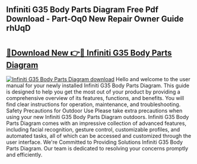 ## Infiniti G35 Body Parts Diagram Free Pdf Download - Part-Oq0 New Repair Owner Guide rhUqD

# <h2><a href="http://dfnacf.blite.top/?on=Infiniti+G35+Body+Parts+Diagram">🔗Download New 👉🔴 Infiniti G35 Body Parts Diagram</a></h2>

[![Infiniti G35 Body Parts Diagram download](https://i.imgur.com/lujVjoI.png)](http://dfnacf.blite.top/?on=Infiniti+G35+Body+Parts+Diagram)
Hello and welcome to the user manual for your newly installed Infiniti G35 Body Parts Diagram. This guide is designed to help you get the most out of your product by providing a comprehensive overview of its features, functions, and benefits. You will find clear instructions for operation, maintenance, and troubleshooting. Safety Precautions for Outdoor Use Please take extra precautions when using your new Infiniti G35 Body Parts Diagram outdoors. Infiniti G35 Body Parts Diagram comes with an impressive collection of advanced features, including facial recognition, gesture control, customizable profiles, and automated tasks, all of which can be accessed and customized through the user interface. We're Committed to Providing Solutions Infiniti G35 Body Parts Diagram. Our team is dedicated to resolving your concerns promptly and efficiently.
